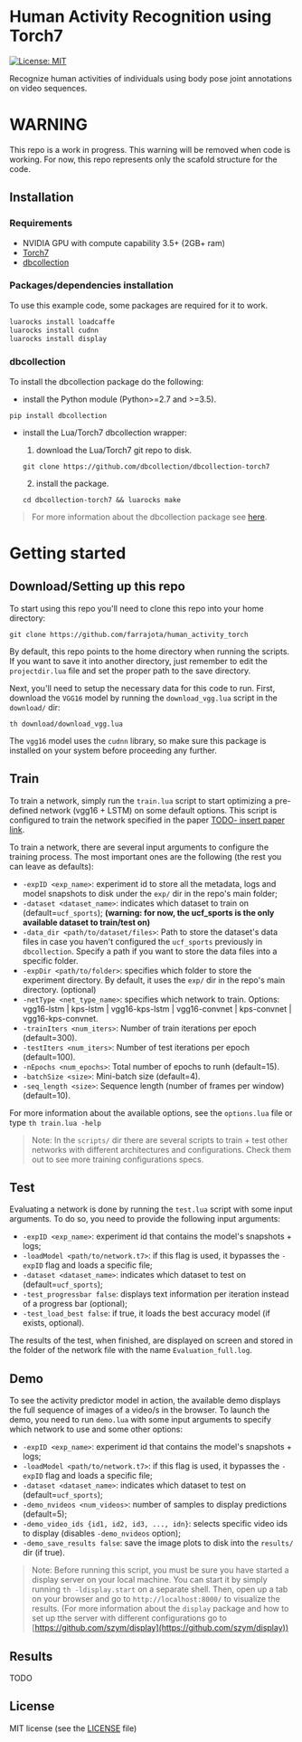 # Human Activity Recognition using Torch7

[![License: MIT](https://img.shields.io/badge/License-MIT-yellow.svg)](LICENSE.md)

Recognize human activities of individuals using body pose joint annotations on video sequences.


# WARNING

This repo is a work in progress. This warning will be removed when code is working. For now, this repo represents only the scafold structure for the code.

## Installation

### Requirements

- NVIDIA GPU with compute capability 3.5+ (2GB+ ram)
- [Torch7](http://torch.ch/docs/getting-started.html)
- [dbcollection](https://github.com/dbcollection/dbcollection-torch7)

### Packages/dependencies installation

To use this example code, some packages are required for it to work.

```bash
luarocks install loadcaffe
luarocks install cudnn
luarocks install display
```

### dbcollection

To install the dbcollection package do the following:

- install the Python module (Python>=2.7 and >=3.5).

```
pip install dbcollection
```

- install the Lua/Torch7 dbcollection wrapper:

    1. download the Lua/Torch7 git repo to disk.

    ```
    git clone https://github.com/dbcollection/dbcollection-torch7
    ```

    2. install the package.
    ```
    cd dbcollection-torch7 && luarocks make
    ```

> For more information about the dbcollection package see [here](https://github.com/dbcollection/dbcollection-torch7).


# Getting started

## Download/Setting up this repo

To start using this repo you'll need to clone this repo into your home directory:

```
git clone https://github.com/farrajota/human_activity_torch
```

By default, this repo points to the home directory when running the scripts. If you want to save it into another directory, just remember to edit the `projectdir.lua` file and set the proper path to the save directory.

Next, you'll need to setup the necessary data for this code to run. First, download the `VGG16` model by running the `download_vgg.lua` script in the `download/` dir:

```
th download/download_vgg.lua
```

The `vgg16` model uses the `cudnn` library, so make sure this package is installed on your system before proceeding any further.

## Train

To train a network, simply run the `train.lua` script to start optimizing a pre-defined network (vgg16 + LSTM) on some default options. This script is configured to train the network specified in the paper [TODO- insert paper link]().

To train a network, there are several input arguments to configure the training process. The most important ones are the following (the rest you can leave as defaults):

- `-expID <exp_name>`: experiment id to store all the metadata, logs and model snapshots to disk under the `exp/` dir in the repo's main folder;
- `-dataset <dataset_name>`: indicates which dataset to train on (default=`ucf_sports`); **(warning: for now, the ucf_sports is the only available dataset to train/test on)**
- `-data_dir <path/to/dataset/files>`: Path to store the dataset\'s data files in case you haven't configured the `ucf_sports` previously in `dbcollection`. Specify a path if you want to store the data files into a specific folder.
- `-expDir <path/to/folder>`: specifies which folder to store the experiment directory. By default, it uses the `exp/` dir in the repo's main directory. (optional)
- `-netType <net_type_name>`: specifies which network to train. Options: vgg16-lstm | kps-lstm | vgg16-kps-lstm | vgg16-convnet | kps-convnet | vgg16-kps-convnet.
- `-trainIters <num_iters>`: Number of train iterations per epoch (default=300).
- `-testIters <num_iters>`: Number of test iterations per epoch (default=100).
- `-nEpochs <num_epochs>`: Total number of epochs to runh (default=15).
- `-batchSize <size>`: Mini-batch size (default=4).
- `-seq_length <size>`: Sequence length (number of frames per window) (default=10).

For more information about the available options, see the `options.lua` file or type `th train.lua -help`

> Note: In the `scripts/` dir there are several scripts to train + test other networks with different architectures and configurations. Check them out to see more training configurations specs.

## Test

Evaluating a network is done by running the `test.lua` script with some input arguments. To do so, you need to provide the following input arguments:

- `-expID <exp_name>`: experiment id that contains the model's snapshots + logs;
- `-loadModel <path/to/network.t7>`: if this flag is used, it bypasses the `-expID` flag and loads a specific file;
- `-dataset <dataset_name>`: indicates which dataset to test on (default=`ucf_sports`);
- `-test_progressbar false`: displays text information per iteration instead of a progress bar (optional);
- `-test_load_best false`: if true, it loads the best accuracy model (if exists, optional).

The results of the test, when finished, are displayed on screen and stored in the folder of the network file with the name `Evaluation_full.log`.

## Demo

To see the activity predictor model in action, the available demo displays the full sequence of images of a video/s in the browser. To launch the demo, you need to run `demo.lua` with some input arguments to specify which network to use and some other options:

- `-expID <exp_name>`: experiment id that contains the model's snapshots + logs;
- `-loadModel <path/to/network.t7>`: if this flag is used, it bypasses the `-expID` flag and loads a specific file;
- `-dataset <dataset_name>`: indicates which dataset to test on (default=`ucf_sports`);
- `-demo_nvideos <num_videos>`: number of samples to display predictions (default=5);
- `-demo_video_ids {id1, id2, id3, ..., idn}`: selects specific video ids to display (disables `-demo_nvideos` option);
- `-demo_save_results false`: save the image plots to disk into the `results/` dir (if true).

> Note: Before running this script, you must be sure you have started a display server on your local machine. You can start it by simply running `th -ldisplay.start` on a separate shell. Then, open up a tab on your browser and go to `http://localhost:8000/` to visualize the results.
(For more information about the `display` package and how to set up tthe server with different configurations go to [https://github.com/szym/display](https://github.com/szym/display))

## Results

TODO

## License

MIT license (see the [LICENSE](LICENSE.md) file)